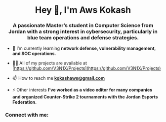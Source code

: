 <h1 align="center">Hey 👋, I'm Aws Kokash</h1>
<h3 align="center">A passionate Master’s student in Computer Science from Jordan with a strong interest in cybersecurity, particularly in blue team operations and defense strategies.</h3>

- 🌱 I’m currently learning **network defense, vulnerability management, and SOC operations.**

- 👨‍💻 All of my projects are available at [https://github.com/V3N1X/Projects](https://github.com/V3N1X/Projects)

- 📫 How to reach me **kokashaws@gmail.com**

- ⚡ Other interests **I’ve worked as a video editor for many companies and organized Counter-Strike 2 tournaments with the Jordan Esports Federation.**

<h3 align="left">Connect with me:</h3>
<p align="left">
</p>
